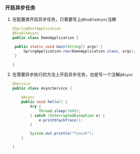 ### 开启异步任务

1. 在配置类开启异步任务，只需要写上`@EnableAsync`注解

   ```java
   @SpringBootApplication
   @EnableAsync
   public class DemoApplication {
   
   	public static void main(String[] args) {
   		SpringApplication.run(DemoApplication.class, args);
   	}
   
   }
   ```

2. 在需要异步执行的方法上开启异步任务，也是写一个注解`@Async`

   ```java
   @Service
   public class AsyncService {
   
       @Async
       public void hello() {
           try {
               Thread.sleep(3000);
           } catch (InterruptedException e) {
               e.printStackTrace();
           }
   
           System.out.println("finish");
       }
   
   }
   ```

   